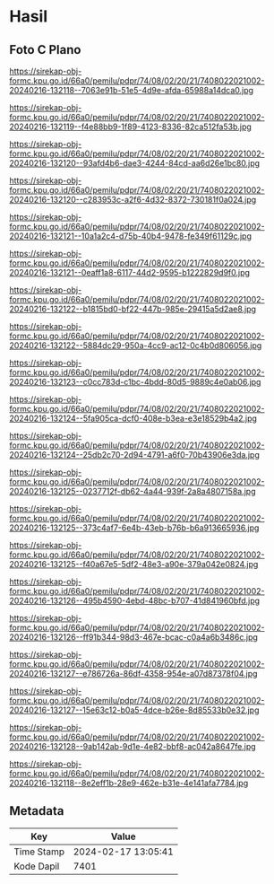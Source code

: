 # Hasil

## Foto C Plano

https://sirekap-obj-formc.kpu.go.id/66a0/pemilu/pdpr/74/08/02/20/21/7408022021002-20240216-132118--7063e91b-51e5-4d9e-afda-65988a14dca0.jpg

https://sirekap-obj-formc.kpu.go.id/66a0/pemilu/pdpr/74/08/02/20/21/7408022021002-20240216-132119--f4e88bb9-1f89-4123-8336-82ca512fa53b.jpg

https://sirekap-obj-formc.kpu.go.id/66a0/pemilu/pdpr/74/08/02/20/21/7408022021002-20240216-132120--93afd4b6-dae3-4244-84cd-aa6d26e1bc80.jpg

https://sirekap-obj-formc.kpu.go.id/66a0/pemilu/pdpr/74/08/02/20/21/7408022021002-20240216-132120--c283953c-a2f6-4d32-8372-730181f0a024.jpg

https://sirekap-obj-formc.kpu.go.id/66a0/pemilu/pdpr/74/08/02/20/21/7408022021002-20240216-132121--10a1a2c4-d75b-40b4-9478-fe349f61129c.jpg

https://sirekap-obj-formc.kpu.go.id/66a0/pemilu/pdpr/74/08/02/20/21/7408022021002-20240216-132121--0eaff1a8-6117-44d2-9595-b1222829d9f0.jpg

https://sirekap-obj-formc.kpu.go.id/66a0/pemilu/pdpr/74/08/02/20/21/7408022021002-20240216-132122--b1815bd0-bf22-447b-985e-29415a5d2ae8.jpg

https://sirekap-obj-formc.kpu.go.id/66a0/pemilu/pdpr/74/08/02/20/21/7408022021002-20240216-132122--5884dc29-950a-4cc9-ac12-0c4b0d806056.jpg

https://sirekap-obj-formc.kpu.go.id/66a0/pemilu/pdpr/74/08/02/20/21/7408022021002-20240216-132123--c0cc783d-c1bc-4bdd-80d5-9889c4e0ab06.jpg

https://sirekap-obj-formc.kpu.go.id/66a0/pemilu/pdpr/74/08/02/20/21/7408022021002-20240216-132124--5fa905ca-dcf0-408e-b3ea-e3e18529b4a2.jpg

https://sirekap-obj-formc.kpu.go.id/66a0/pemilu/pdpr/74/08/02/20/21/7408022021002-20240216-132124--25db2c70-2d94-4791-a6f0-70b43906e3da.jpg

https://sirekap-obj-formc.kpu.go.id/66a0/pemilu/pdpr/74/08/02/20/21/7408022021002-20240216-132125--0237712f-db62-4a44-939f-2a8a4807158a.jpg

https://sirekap-obj-formc.kpu.go.id/66a0/pemilu/pdpr/74/08/02/20/21/7408022021002-20240216-132125--373c4af7-6e4b-43eb-b76b-b6a913665936.jpg

https://sirekap-obj-formc.kpu.go.id/66a0/pemilu/pdpr/74/08/02/20/21/7408022021002-20240216-132125--f40a67e5-5df2-48e3-a90e-379a042e0824.jpg

https://sirekap-obj-formc.kpu.go.id/66a0/pemilu/pdpr/74/08/02/20/21/7408022021002-20240216-132126--495b4590-4ebd-48bc-b707-41d841960bfd.jpg

https://sirekap-obj-formc.kpu.go.id/66a0/pemilu/pdpr/74/08/02/20/21/7408022021002-20240216-132126--ff91b344-98d3-467e-bcac-c0a4a6b3486c.jpg

https://sirekap-obj-formc.kpu.go.id/66a0/pemilu/pdpr/74/08/02/20/21/7408022021002-20240216-132127--e786726a-86df-4358-954e-a07d87378f04.jpg

https://sirekap-obj-formc.kpu.go.id/66a0/pemilu/pdpr/74/08/02/20/21/7408022021002-20240216-132127--15e63c12-b0a5-4dce-b26e-8d85533b0e32.jpg

https://sirekap-obj-formc.kpu.go.id/66a0/pemilu/pdpr/74/08/02/20/21/7408022021002-20240216-132128--9ab142ab-9d1e-4e82-bbf8-ac042a8647fe.jpg

https://sirekap-obj-formc.kpu.go.id/66a0/pemilu/pdpr/74/08/02/20/21/7408022021002-20240216-132118--8e2eff1b-28e9-462e-b31e-4e141afa7784.jpg


## Metadata

| Key        | Value               |
| ---------- | ------------------- |
| Time Stamp | 2024-02-17 13:05:41 |
| Kode Dapil | 7401                |



